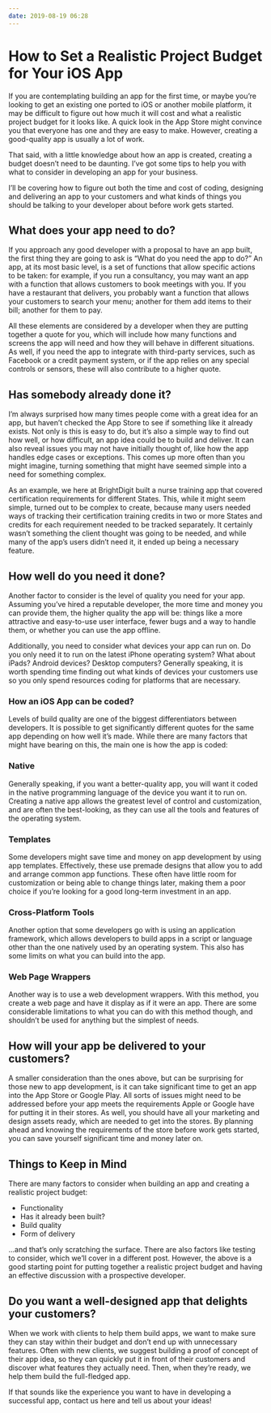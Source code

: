 ```yaml
---
date: 2019-08-19 06:28
---
```

# How to Set a Realistic Project Budget for Your iOS App


If you are contemplating building an app for the first time, or maybe you’re looking to get an existing one ported to iOS or another mobile platform, it may be difficult to figure out how much it will cost and what a realistic project budget for it looks like. A quick look in the App Store might convince you that everyone has one and they are easy to make. However, creating a good-quality app is usually a lot of work.



That said, with a little knowledge about how an app is created, creating a budget doesn’t need to be daunting. I’ve got some tips to help you with what to consider in developing an app for your business.



I’ll be covering how to figure out both the time and cost of coding, designing and delivering an app to your customers and what kinds of things you should be talking to your developer about before work gets started. 


## What does your app need to do?


If you approach any good developer with a proposal to have an app built, the first thing they are going to ask is “What do you need the app to do?” An app, at its most basic level, is a set of functions that allow specific actions to be taken: for example, if you run a consultancy, you may want an app with a function that allows customers to book meetings with you. If you have a restaurant that delivers, you probably want a function that allows your customers to search your menu; another for them add items to their bill; another for them to pay.



All these elements are considered by a developer when they are putting together a quote for you, which will include how many functions and screens the app will need and how they will behave in different situations. As well, if you need the app to integrate with third-party services, such as Facebook or a credit payment system, or if the app relies on any special controls or sensors, these will also contribute to a higher quote.


## Has somebody already done it?


I’m always surprised how many times people come with a great idea for an app, but haven’t checked the App Store to see if something like it already exists. Not only is this is easy to do, but it’s also a simple way to find out how well, or how difficult, an app idea could be to build and deliver. It can also reveal issues you may not have initially thought of, like how the app handles edge cases or exceptions. This comes up more often than you might imagine, turning something that might have seemed simple into a need for something complex.



As an example, we here at BrightDigit built a nurse training app that covered certification requirements for different States. This, while it might seem simple, turned out to be complex to create, because many users needed ways of tracking their certification training credits in two or more States and credits for each requirement needed to be tracked separately. It certainly wasn’t something the client thought was going to be needed, and while many of the app’s users didn’t need it, it ended up being a necessary feature.


## How well do you need it done?


Another factor to consider is the level of quality you need for your app. Assuming you’ve hired a reputable developer, the more time and money you can provide them, the higher quality the app will be: things like a more attractive and easy-to-use user interface, fewer bugs and a way to handle them, or whether you can use the app offline.



Additionally, you need to consider what devices your app can run on. Do you only need it to run on the latest iPhone operating system? What about iPads? Android devices? Desktop computers? Generally speaking, it is worth spending time finding out what kinds of devices your customers use so you only spend resources coding for platforms that are necessary. 


### How an iOS App can be coded?


Levels of build quality are one of the biggest differentiators between developers. It is possible to get significantly different quotes for the same app depending on how well it’s made. While there are many factors that might have bearing on this, the main one is how the app is coded:


### Native


Generally speaking, if you want a better-quality app, you will want it coded in the native programming language of the device you want it to run on. Creating a native app allows the greatest level of control and customization, and are often the best-looking, as they can use all the tools and features of the operating system.


### Templates


Some developers might save time and money on app development by using app templates. Effectively, these use premade designs that allow you to add and arrange common app functions. These often have little room for customization or being able to change things later, making them a poor choice if you’re looking for a good long-term investment in an app. 


### Cross-Platform Tools


Another option that some developers go with is using an application framework, which allows developers to build apps in a script or language other than the one natively used by an operating system. This also has some limits on what you can build into the app.


### Web Page Wrappers


Another way is to use a web development wrappers. With this method, you create a web page and have it display as if it were an app. There are some considerable limitations to what you can do with this method though, and shouldn’t be used for anything but the simplest of needs.


## How will your app be delivered to your customers?


A smaller consideration than the ones above, but can be surprising for those new to app development, is it can take significant time to get an app into the App Store or Google Play. All sorts of issues might need to be addressed before your app meets the requirements Apple or Google have for putting it in their stores. As well, you should have all your marketing and design assets ready, which are needed to get into the stores. By planning ahead and knowing the requirements of the store before work gets started, you can save yourself significant time and money later on.


## Things to Keep in Mind


There are many factors to consider when building an app and creating a realistic project budget:


-   Functionality
-   Has it already been built?
-   Build quality
-   Form of delivery


...and that’s only scratching the surface. There are also factors like testing to consider, which we’ll cover in a different post. However, the above is a good starting point for putting together a realistic project budget and having an effective discussion with a prospective developer.


## Do you want a well-designed app that delights your customers?


When we work with clients to help them build apps, we want to make sure they can stay within their budget and don’t end up with unnecessary features. Often with new clients, we suggest building a proof of concept of their app idea, so they can quickly put it in front of their customers and discover what features they actually need. Then, when they’re ready, we help them build the full-fledged app.



If that sounds like the experience you want to have in developing a successful app, contact us here and tell us about your ideas!